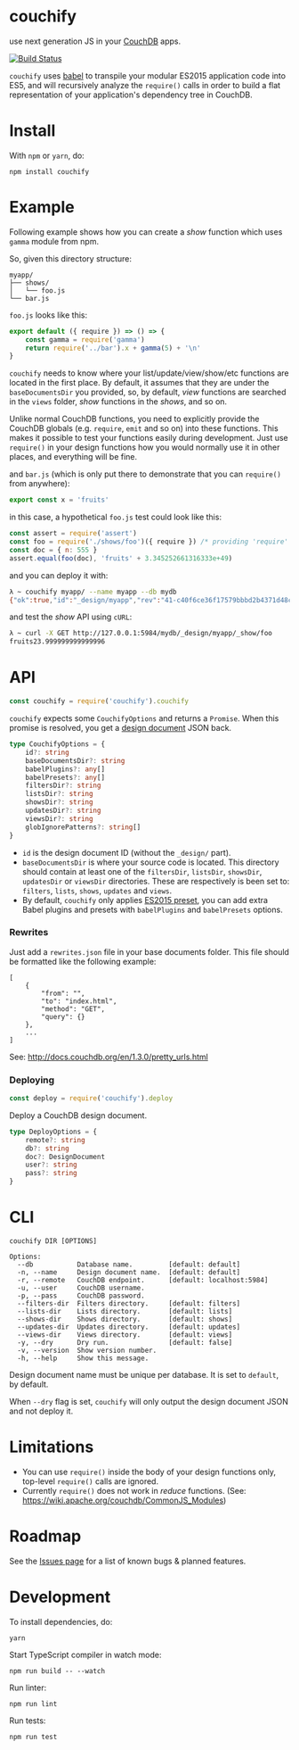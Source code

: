 # couchify

use next generation JS in your [CouchDB](http://couchdb.apache.org) apps.

[![Build Status](https://travis-ci.org/wearereasonablepeople/couchify.svg?branch=master)](https://travis-ci.org/wearereasonablepeople/couchify)

`couchify` uses [babel](https://babeljs.io) to transpile your modular ES2015 application code into ES5, and will recursively analyze the `require()` calls in order to build a flat representation of your application's dependency tree in CouchDB.

# Install

With `npm` or `yarn`, do:

```
npm install couchify
```

# Example

Following example shows how you can create a _show_ function which uses `gamma` module from npm.

So, given this directory structure:

```
myapp/
├── shows/
│   └── foo.js
└── bar.js
```

`foo.js` looks like this:

```js
export default ({ require }) => () => {
    const gamma = require('gamma')
    return require('../bar').x + gamma(5) + '\n'
}
```

`couchify` needs to know where your list/update/view/show/etc functions are located in the first place. By default, it assumes that they are under the `baseDocumentsDir` you provided, so, by default, _view_ functions are searched in the `views` folder, _show_ functions in the _shows_, and so on.

Unlike normal CouchDB functions, you need to explicitly provide the CouchDB globals (e.g. `require`, `emit` and so on) into these functions. This makes it possible to test your functions easily during development. Just use `require()` in your design functions how you would normally use it in other places, and everything will be fine.

and `bar.js` (which is only put there to demonstrate that you can `require()` from anywhere):

```js
export const x = 'fruits'
```

in this case, a hypothetical `foo.js` test could look like this:

```js
const assert = require('assert')
const foo = require('./shows/foo')({ require }) /* providing 'require' here */
const doc = { n: 555 }
assert.equal(foo(doc), 'fruits' + 3.345252661316333e+49)
```

and you can deploy it with:

```sh
λ ~ couchify myapp/ --name myapp --db mydb
{"ok":true,"id":"_design/myapp","rev":"41-c40f6ce36f17579bbbd2b4371d48c8ce"}
```

and test the _show_ API using `cURL`:

```sh
λ ~ curl -X GET http://127.0.0.1:5984/mydb/_design/myapp/_show/foo
fruits23.999999999999996
```

# API

```js
const couchify = require('couchify').couchify
```

`couchify` expects some `CouchifyOptions` and returns a `Promise`. When this promise is resolved, you get a [design document](http://guide.couchdb.org/draft/design.html) JSON back.

```ts
type CouchifyOptions = {
    id?: string
    baseDocumentsDir?: string
    babelPlugins?: any[]
    babelPresets?: any[]
    filtersDir?: string
    listsDir?: string
    showsDir?: string
    updatesDir?: string
    viewsDir?: string
    globIgnorePatterns?: string[]
}
```

* `id` is the design document ID (without the `_design/` part).
* `baseDocumentsDir` is where your source code is located. This directory should contain at least one of the `filtersDir`, `listsDir`, `showsDir`, `updatesDir` or `viewsDir` directories. These are respectively is been set to: `filters`, `lists`, `shows`, `updates` and `views`.
* By default, `couchify` only applies [ES2015 preset](https://babeljs.io/docs/plugins/preset-es2015/), you can add extra Babel plugins and presets with `babelPlugins` and `babelPresets` options.

### Rewrites

Just add a `rewrites.json` file in your base documents folder. This file should be formatted like the following example:

```
[
    {
        "from": "",
        "to": "index.html",
        "method": "GET",
        "query": {}
    },
    ...
]
```

See: http://docs.couchdb.org/en/1.3.0/pretty_urls.html

### Deploying

```js
const deploy = require('couchify').deploy
```

Deploy a CouchDB design document.

```ts
type DeployOptions = {
    remote?: string
    db?: string
    doc?: DesignDocument
    user?: string
    pass?: string
}
```

# CLI

```
couchify DIR [OPTIONS]

Options:
  --db           Database name.         [default: default]
  -n, --name     Design document name.  [default: default]
  -r, --remote   CouchDB endpoint.      [default: localhost:5984]
  -u, --user     CouchDB username.
  -p, --pass     CouchDB password.
  --filters-dir  Filters directory.     [default: filters]
  --lists-dir    Lists directory.       [default: lists]
  --shows-dir    Shows directory.       [default: shows]
  --updates-dir  Updates directory.     [default: updates]
  --views-dir    Views directory.       [default: views]
  -y, --dry      Dry run.               [default: false]
  -v, --version  Show version number.
  -h, --help     Show this message.
```

Design document name must be unique per database. It is set to `default`, by default.

When `--dry` flag is set, `couchify` will only output the design document JSON and not deploy it.

# Limitations

* You can use `require()` inside the body of your design functions only, top-level `require()` calls are ignored.
* Currently `require()` does not work in _reduce_ functions. (See: https://wiki.apache.org/couchdb/CommonJS_Modules)

# Roadmap

See the [Issues page](https://github.com/wearereasonablepeople/couchify/issues) for a list of known bugs & planned features.

# Development

To install dependencies, do:

```
yarn
```

Start TypeScript compiler in watch mode:

```
npm run build -- --watch
```

Run linter:

```
npm run lint
```

Run tests:

```
npm run test
```
